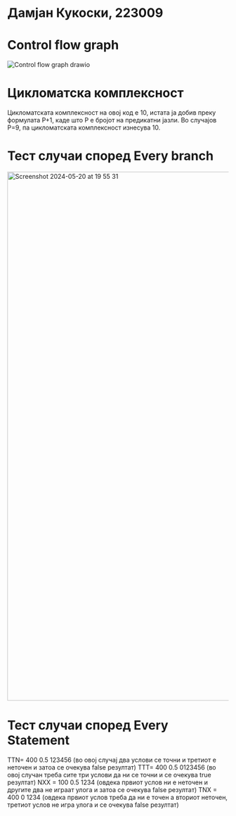 # Дамјан Кукоски, 223009 <br />
# Control flow graph <br />
![Control flow graph drawio](https://github.com/kukoskid/SI_2024_lab2_223009/assets/101594042/716e0458-35a4-4ae6-8a1c-806836905149)

# Цикломатска комплексност <br />

Цикломатската комплексност на овој код е 10, истата ја добив преку формулата P+1, каде што P е бројот на предикатни јазли. Во случајoв P=9, па цикломатската комплексност изнесува 10. <br />

 # Тест случаи според Every branch <br />

<img width="1202" alt="Screenshot 2024-05-20 at 19 55 31" src="https://github.com/kukoskid/SI_2024_lab2_223009/assets/101594042/5fef81c9-d238-4399-97b3-adcfbee87252">

# Тест случаи според Every Statement <br />

TTN= 400 0.5 123456 (во овој случај два услови се точни и третиот е неточен и затоа се очекува false резултат)
TTT= 400 0.5 0123456 (во овој случан треба сите три услови да ни се точни и се очекува true резултат)
NXX = 100 0.5 1234 (овдека првиот услов ни е неточен и другите два не играат улога и затоа се очекува false резултат)
TNX = 400 0 1234 (овдека првиот услов треба да ни е точен а вториот неточен, третиот услов не игра улога и се очекува false резултат)
